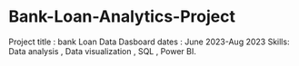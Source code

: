 # Bank-Loan-Analytics-Project
Project title : bank Loan Data Dasboard dates : June 2023-Aug 2023 Skills: Data analysis , Data visualization , SQL , Power BI.
